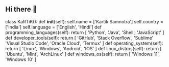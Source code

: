 ## Hi there 👋

class KaRTiK():
    def __init__(self):
        self.name = ['Kartik Samnotra']
        self.country = ['India']
        self.language = ['English', 'Hindi']
    def programming_languages(self):
        return [
            'Python', 'Java', 'Shell', 'JavaScript'
        ]
    def developer_tools(self):
        return [
            'GitHub', 'Stack Overflow', 'Sublime'
            'Visual Studio Code', 'Oracle Cloud', 'Termux'
        ]
    def operating_system(self):
        return [
            'Linux', 'Windows', 'Android', 'IOS'
        ]
    def linux_distros(self):
        return [
            'Ubuntu', 'Mint', 'ArchLinux'
        ]
    def windows_os(self):
        return [
            'Windows 11', 'Windows 10'
        ]
